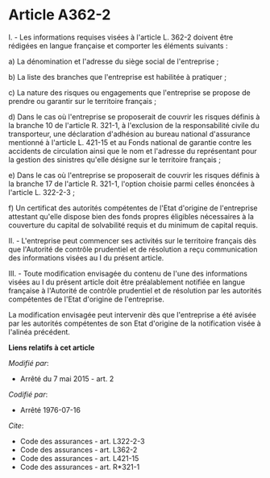 # Article A362-2

I. - Les informations requises visées à l'article L. 362-2 doivent être rédigées en langue française et comporter les
éléments suivants : 

a) La dénomination et l'adresse du siège social de l'entreprise ; 

b) La liste des branches que l'entreprise est habilitée à pratiquer ; 

c) La nature des risques ou engagements que l'entreprise se propose de prendre ou garantir sur le territoire français ; 

d) Dans le cas où l'entreprise se proposerait de couvrir les risques définis à la branche 10 de l'article R. 321-1, à
l'exclusion de la responsabilité civile du transporteur, une déclaration d'adhésion au bureau national d'assurance mentionné
à l'article L. 421-15 et au Fonds national de garantie contre les accidents de circulation ainsi que le nom et l'adresse du
représentant pour la gestion des sinistres qu'elle désigne sur le territoire français ; 

e) Dans le cas où l'entreprise se proposerait de couvrir les risques définis à la branche 17 de l'article R. 321-1, l'option
choisie parmi celles énoncées à l'article L. 322-2-3 ; 

f) Un certificat des autorités compétentes de l'Etat d'origine de l'entreprise attestant qu'elle dispose bien des fonds
propres éligibles nécessaires à la couverture du capital de solvabilité requis et du minimum de capital requis. 

II. - L'entreprise peut commencer ses activités sur le territoire français dès que l'Autorité de contrôle prudentiel et de
résolution a reçu communication des informations visées au I du présent article. 

III. - Toute modification envisagée du contenu de l'une des informations visées au I du présent article doit être
préalablement notifiée en langue française à l'Autorité de contrôle prudentiel et de résolution par les autorités compétentes
de l'Etat d'origine de l'entreprise.

La modification envisagée peut intervenir dès que l'entreprise a été avisée par les autorités compétentes de son Etat
d'origine de la notification visée à l'alinéa précédent.

**Liens relatifs à cet article**

_Modifié par_:

  - Arrêté du 7 mai 2015 - art. 2

_Codifié par_:

  - Arrêté 1976-07-16

_Cite_:

  - Code des assurances - art. L322-2-3
  - Code des assurances - art. L362-2
  - Code des assurances - art. L421-15
  - Code des assurances - art. R*321-1
